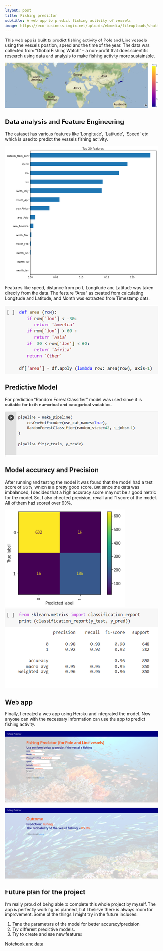 ```yaml
---
layout: post
title: Fishing predictor
subtitle: A web app to predict fishing activity of vessels
image: https://eco-business.imgix.net/uploads/ebmedia/fileuploads/shutterstock_126712838.jpg?fit=crop&h=960&ixlib=django-1.2.0&w=1440
---
```


This web app is built to predict fishing activity of Pole and Line vessels using the vessels position,
speed and the time of the year. The data was collected from “Global Fishing Watch” – a non-profit 
that does scientific research using data and analysis to make fishing activity more sustainable.



![Crepe](https://raw.githubusercontent.com/Ekram49/gfw/master/Images/map%20of%20fishing.png)



## Data analysis and Feature Engineering

The dataset has various features like 'Longitude', 'Latitude', 'Speed' etc which is used to predict 
the vessels fishing activity.



![Crepe](https://raw.githubusercontent.com/Ekram49/gfw/master/Images/Features.png)



Features like speed, distance from port, Longitude and Latitude was taken directly from the data. 
The feature “Area” as created from calculating Longitude and Latitude, and Month was extracted from 
Timestamp data.



![Crepe](https://raw.githubusercontent.com/Ekram49/gfw/master/Images/Area.png)



## Predictive Model

For prediction “Random Forest Classifier” model was used since it is suitable for both numerical and 
categorical variables.



![Crepe](https://raw.githubusercontent.com/Ekram49/gfw/master/Images/Model.png)



## Model accuracy and Precision

After running and testing the model it was found that the model had a test score of 96%, which is a 
pretty good score. But since the data was imbalanced, I decided that a high accuracy score may not be 
a good metric for the model. So, I also checked precision, recall and f1 score of the model. All of 
them had scored over 90%.



![Crepe](https://raw.githubusercontent.com/Ekram49/gfw/master/Images/Confusion%20Matrix.png)
![Crepe](https://raw.githubusercontent.com/Ekram49/gfw/master/Images/Classification%20report.png)



## Web app

Finally, I created a web app using Heroku and integrated the model. Now anyone can with the necessary 
information can use the app to predict fishing activity.



![Crepe](https://raw.githubusercontent.com/Ekram49/gfw/master/Images/Prediction%20page.png)


![Crepe](https://raw.githubusercontent.com/Ekram49/gfw/master/Images/Result.png)



## Future plan for the project

I’m really proud of being able to complete this whole project by myself. The app is perfectly working 
as planned, but I believe there is always room for improvement. Some of the things I might try in the 
future includes:

1.	Tune the parameters of the model for better accuracy/precision
2.	Try different predictive models.
3.	Try to create and use new features


[Notebook and data](https://github.com/Ekram49/gfw)
